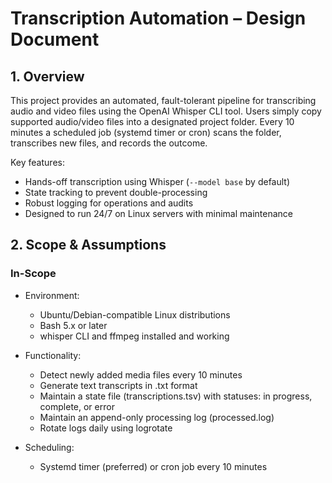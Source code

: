 # Transcription Automation – Design Document

## 1. Overview

This project provides an automated, fault-tolerant pipeline for transcribing audio and video files using the OpenAI Whisper CLI tool.
Users simply copy supported audio/video files into a designated project folder. Every 10 minutes a scheduled job (systemd timer or cron) scans the folder, transcribes new files, and records the outcome.

Key features:

- Hands-off transcription using Whisper (`--model base` by default)
- State tracking to prevent double-processing
- Robust logging for operations and audits
- Designed to run 24/7 on Linux servers with minimal maintenance

## 2. Scope & Assumptions

### In-Scope

- Environment:

  - Ubuntu/Debian-compatible Linux distributions
  - Bash 5.x or later
  - whisper CLI and ffmpeg installed and working

- Functionality:

  - Detect newly added media files every 10 minutes
  - Generate text transcripts in .txt format
  - Maintain a state file (transcriptions.tsv) with statuses: in progress, complete, or error
  - Maintain an append-only processing log (processed.log)
  - Rotate logs daily using logrotate

- Scheduling:

  - Systemd timer (preferred) or cron job every 10 minutes
